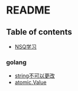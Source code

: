 # README



## Table of contents

* [NSQ学习](README.md)

### golang

* [string不可以更改](golang/string-bu-ke-yi-geng-gai.md)
* [atomic.Value](golang/atomic.value.md)

